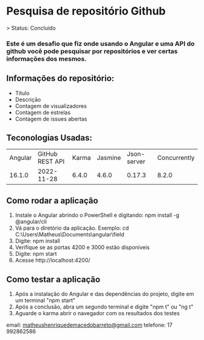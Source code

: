 <h1> Pesquisa de repositório Github</h1>
> Status: Concluído

### Este é um desafio que fiz onde usando o Angular e uma API do github você pode pesquisar por repositórios e ver certas informações dos mesmos.

## Informações do repositório:

+ Título
+ Descrição
+ Contagem de visualizadores
+ Contagem de estrelas
+ Contagem de issues abertas

## Teconologias Usadas:
<table>
    <tr>
        <td> Angular </td>
        <td> GitHub REST API </td>
        <td> Karma </td>
        <td> Jasmine </td>
        <td> Json-server </td>
        <td> Concurrently </td>
    </tr>
    <tr>
        <td> 16.1.0 </td>
        <td> 2022-11-28 </td>
        <td> 6.4.0 </td>
        <td> 4.6.0 </td>
        <td> 0.17.3 </td>
        <td> 8.2.0 </td>
    </tr>
</table>

## Como rodar a aplicação

1. Instale o Angular abrindo o PowerShell e digitando: npm install -g @angular/cli
2. Vá para o diretório da aplicação. Exemplo: cd C:\Users\Matheus\Documents\angular\field
3. Digite: npm install
4. Verifique se as portas 4200 e 3000 estão disponíveis
5. Digite: npm start
6. Acesse http://localhost:4200/

## Como testar a aplicação 
1. Após a instalação do Angular e das dependências do projeto, digite em um terminal "npm start"
2. Após a conclusão, abra um segundo terminal e digite "npm t" ou "ng t"
3. Aguarde o karma abrir o navegador com os resultados dos testes
   
email: matheushenriquedemacedobarreto@gmail.com
telefone: 17 992862586
